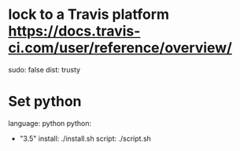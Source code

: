 # lock to a Travis platform https://docs.travis-ci.com/user/reference/overview/
sudo: false
dist: trusty
# Set python
language: python
python:
  - "3.5"
install: ./install.sh
script: ./script.sh

